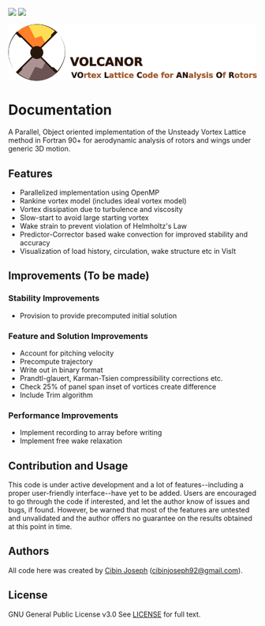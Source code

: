 [![](https://img.shields.io/badge/status-under%20development-green.svg)]()  [![](https://img.shields.io/badge/Last%20Updated-June%202018-green.svg)]()  

![VOLCANOR](logo/VOLCANOR.png)

# Documentation
A Parallel, Object oriented implementation of the Unsteady Vortex Lattice method in Fortran 90+ for aerodynamic analysis of rotors and wings under generic 3D motion.

## Features
- Parallelized implementation using OpenMP
- Rankine vortex model (includes ideal vortex model)
- Vortex dissipation due to turbulence and viscosity
- Slow-start to avoid large starting vortex
- Wake strain to prevent violation of Helmholtz's Law
- Predictor-Corrector based wake convection for improved stability and accuracy
- Visualization of load history, circulation, wake structure etc in VisIt

## Improvements (To be made)
### Stability Improvements
- Provision to provide precomputed initial solution

### Feature and Solution Improvements
- Account for pitching velocity
- Precompute trajectory
- Write out in binary format
- Prandtl-glauert, Karman-Tsien compressibility corrections etc.
- Check 25% of panel span inset of vortices create difference
- Include Trim algorithm

### Performance Improvements
- Implement recording to array before writing
- Implement free wake relaxation

## Contribution and Usage
This code is under active development and a lot of features--including a proper user-friendly interface--have yet to be added. Users are encouraged to go through the code if interested, and let the author know of issues and bugs, if found. However, be warned that most of the features are untested and unvalidated and the author offers no guarantee on the results obtained at this point in time.

## Authors
All code here was created by [Cibin Joseph](https://github.com/cibinjoseph) (cibinjoseph92@gmail.com).

## License
GNU General Public License v3.0
See [LICENSE](LICENSE) for full text.
